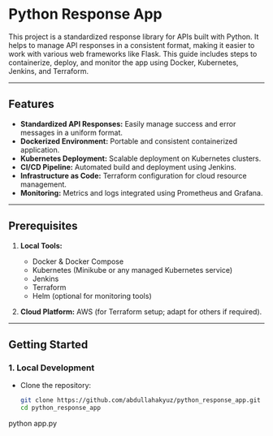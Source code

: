 # Python Response App

This project is a standardized response library for APIs built with Python. It helps to manage API responses in a consistent format, making it easier to work with various web frameworks like Flask. This guide includes steps to containerize, deploy, and monitor the app using Docker, Kubernetes, Jenkins, and Terraform.

---

## Features

- **Standardized API Responses:** Easily manage success and error messages in a uniform format.
- **Dockerized Environment:** Portable and consistent containerized application.
- **Kubernetes Deployment:** Scalable deployment on Kubernetes clusters.
- **CI/CD Pipeline:** Automated build and deployment using Jenkins.
- **Infrastructure as Code:** Terraform configuration for cloud resource management.
- **Monitoring:** Metrics and logs integrated using Prometheus and Grafana.

---

## Prerequisites

1. **Local Tools:**
   - Docker & Docker Compose
   - Kubernetes (Minikube or any managed Kubernetes service)
   - Jenkins
   - Terraform
   - Helm (optional for monitoring tools)
   
2. **Cloud Platform:** AWS (for Terraform setup; adapt for others if required).

---

## Getting Started

### 1. Local Development

- Clone the repository:
  ```bash
  git clone https://github.com/abdullahakyuz/python_response_app.git
  cd python_response_app
python app.py
